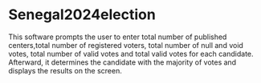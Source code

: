 # Senegal2024election
This software prompts the user to enter total number of published centers,total number of registered voters, total number of null and void votes, total number of valid votes and total valid votes for each candidate. Afterward, it determines the candidate with the majority of votes and displays the results on the screen.
